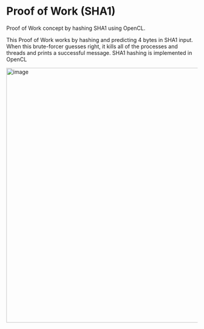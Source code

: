 # Proof of Work (SHA1)
Proof of Work concept by hashing SHA1 using OpenCL.

This Proof of Work works by hashing and predicting 4 bytes in SHA1 input.
When this brute-forcer guesses right, it kills all of the processes and threads and prints a successful message.
SHA1 hashing is implemented in OpenCL

<img width="669" alt="image" src="https://user-images.githubusercontent.com/59802817/218564726-ea7311ca-24ba-4aff-9417-775de4f2ef1b.png">
